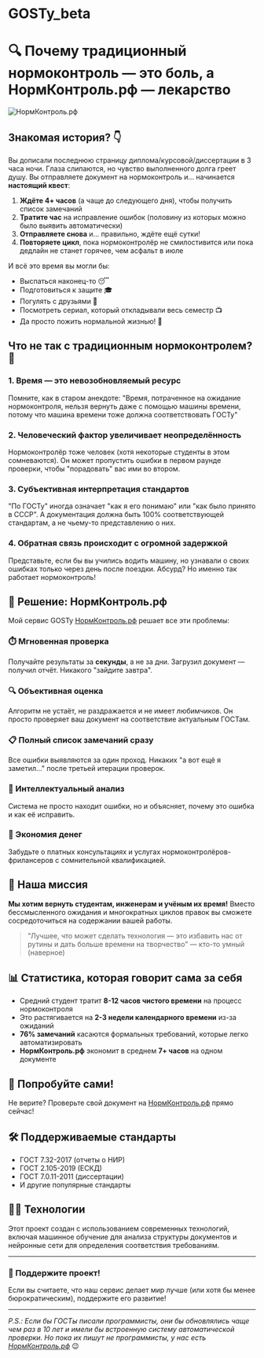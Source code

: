 # GOSTy_beta

# 🔍 Почему традиционный нормоконтроль — это боль, а НормКонтроль.рф — лекарство

![НормКонтроль.рф](https://xn--j1acbdcdcbnev7j.xn--p1ai/img/og-image.jpg)

## Знакомая история? 👇

Вы дописали последнюю страницу диплома/курсовой/диссертации в 3 часа ночи. Глаза слипаются, но чувство выполненного долга греет душу. Вы отправляете документ на нормоконтроль и... начинается **настоящий квест**:

1. **Ждёте 4+ часов** (а чаще до следующего дня), чтобы получить список замечаний
2. **Тратите час** на исправление ошибок (половину из которых можно было выявить автоматически)
3. **Отправляете снова** и... правильно, ждёте ещё сутки!
4. **Повторяете цикл**, пока нормоконтролёр не смилостивится или пока дедлайн не станет горячее, чем асфальт в июле

И всё это время вы могли бы:
- Выспаться наконец-то 😴
- Подготовиться к защите 🎓
- Погулять с друзьями 🍻
- Посмотреть сериал, который откладывали весь семестр 📺
- Да просто пожить нормальной жизнью! 🌈

## Что не так с традиционным нормоконтролем? 🤔

### 1. Время — это невозобновляемый ресурс
Помните, как в старом анекдоте: "Время, потраченное на ожидание нормоконтроля, нельзя вернуть даже с помощью машины времени, потому что машина времени тоже должна соответствовать ГОСТу"

### 2. Человеческий фактор увеличивает неопределённость
Нормоконтролёр тоже человек (хотя некоторые студенты в этом сомневаются). Он может пропустить ошибки в первом раунде проверки, чтобы "порадовать" вас ими во втором.

### 3. Субъективная интерпретация стандартов
"По ГОСТу" иногда означает "как я его понимаю" или "как было принято в СССР". А документация должна быть 100% соответствующей стандартам, а не чьему-то представлению о них.

### 4. Обратная связь происходит с огромной задержкой
Представьте, если бы вы учились водить машину, но узнавали о своих ошибках только через день после поездки. Абсурд? Но именно так работает нормоконтроль!

## 🚀 Решение: НормКонтроль.рф

Мой сервис GOSTy [НормКонтроль.рф](https://нормконтроль.рф) решает все эти проблемы:

### ⏱️ Мгновенная проверка
Получайте результаты за **секунды**, а не за дни. Загрузил документ — получил отчёт. Никакого "зайдите завтра".

### 🔍 Объективная оценка
Алгоритм не устаёт, не раздражается и не имеет любимчиков. Он просто проверяет ваш документ на соответствие актуальным ГОСТам.

### 📋 Полный список замечаний сразу
Все ошибки выявляются за один проход. Никаких "а вот ещё я заметил..." после третьей итерации проверок.

### 🧠 Интеллектуальный анализ
Система не просто находит ошибки, но и объясняет, почему это ошибка и как её исправить.

### 💸 Экономия денег
Забудьте о платных консультациях и услугах нормоконтролёров-фрилансеров с сомнительной квалификацией.

## 🎯 Наша миссия

**Мы хотим вернуть студентам, инженерам и учёным их время!** Вместо бессмысленного ожидания и многократных циклов правок вы сможете сосредоточиться на содержании вашей работы.

> "Лучшее, что может сделать технология — это избавить нас от рутины и дать больше времени на творчество" — кто-то умный (наверное)

## 📊 Статистика, которая говорит сама за себя

- Средний студент тратит **8-12 часов чистого времени** на процесс нормоконтроля
- Это растягивается на **2-3 недели календарного времени** из-за ожиданий
- **76% замечаний** касаются формальных требований, которые легко автоматизировать
- **НормКонтроль.рф** экономит в среднем **7+ часов** на одном документе

## 🚀 Попробуйте сами!

Не верите? Проверьте свой документ на [НормКонтроль.рф](https://нормконтроль.рф) прямо сейчас!

## 🛠️ Поддерживаемые стандарты

- ГОСТ 7.32-2017 (отчеты о НИР)
- ГОСТ 2.105-2019 (ЕСКД)
- ГОСТ 7.0.11-2011 (диссертации)
- И другие популярные стандарты

## 👨‍💻 Технологии

Этот проект создан с использованием современных технологий, включая машинное обучение для анализа структуры документов и нейронные сети для определения соответствия требованиям.

---

### 🙏 Поддержите проект!

Если вы считаете, что наш сервис делает мир лучше (или хотя бы менее бюрократическим), поддержите его развитие!

---

_P.S.: Если бы ГОСТы писали программисты, они бы обновлялись чаще чем раз в 10 лет и имели бы встроенную систему автоматической проверки. Но пока их пишут не программисты, у нас есть [НормКонтроль.рф](https://нормконтроль.рф)_ 😉
